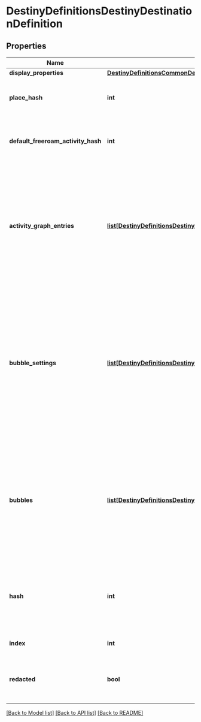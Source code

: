 # DestinyDefinitionsDestinyDestinationDefinition

## Properties
Name | Type | Description | Notes
------------ | ------------- | ------------- | -------------
**display_properties** | [**DestinyDefinitionsCommonDestinyDisplayPropertiesDefinition**](DestinyDefinitionsCommonDestinyDisplayPropertiesDefinition.md) |  | [optional] 
**place_hash** | **int** | The place that \&quot;owns\&quot; this Destination.  Use this hash to look up the DestinyPlaceDefinition. | [optional] 
**default_freeroam_activity_hash** | **int** | If this Destination has a default Free-Roam activity, this is the hash for that Activity.Use it to look up the DestinyActivityDefintion. | [optional] 
**activity_graph_entries** | [**list[DestinyDefinitionsDestinyActivityGraphListEntryDefinition]**](DestinyDefinitionsDestinyActivityGraphListEntryDefinition.md) | If the Destination has default Activity Graphs (i.e. \&quot;Map\&quot;) that should be shownin the director, this is the list of those Graphs.  At most, only one should be activeat any given time for a Destination: these would represent, for example, differentvariants on a Map if the Destination is changing on a macro level based on game state. | [optional] 
**bubble_settings** | [**list[DestinyDefinitionsDestinyDestinationBubbleSettingDefinition]**](DestinyDefinitionsDestinyDestinationBubbleSettingDefinition.md) | A Destination may have many \&quot;Bubbles\&quot; zones with human readable properties.  We don&#39;t get as much info as I&#39;d like about them - I&#39;d love to return info like where on the map they are located - but at least this gives you the name of those bubbles.bubbleSettings and bubbles both have the identical number of entries, and you shouldmatch up their indexes to provide matching bubble and bubbleSettings data. | [optional] 
**bubbles** | [**list[DestinyDefinitionsDestinyBubbleDefinition]**](DestinyDefinitionsDestinyBubbleDefinition.md) | This provides the unique identifiers for every bubble in the destination(only guaranteed unique within the destination), and any intrinsic properties of the bubble.  bubbleSettings and bubbles both have the identical number of entries, and you shouldmatch up their indexes to provide matching bubble and bubbleSettings data. | [optional] 
**hash** | **int** | The unique identifier for this entity.  Guaranteed to be unique for the type of entity, but not globally.  When entities refer to each other in Destiny content, it is this hash that they are referring to. | [optional] 
**index** | **int** | The index of the entity as it was found in the investment tables. | [optional] 
**redacted** | **bool** | If this is true, then there is an entity with this identifier/type combination, but BNet isnot yet allowed to show it.  Sorry! | [optional] 

[[Back to Model list]](../README.md#documentation-for-models) [[Back to API list]](../README.md#documentation-for-api-endpoints) [[Back to README]](../README.md)


